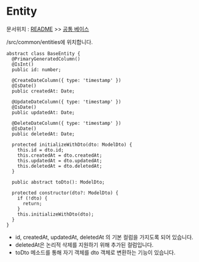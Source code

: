 # Entity

문서위치 : [README](../../README.md) >> [공통 베이스](../Common-Base.md)


/src/common/entities에 위치합니다.

```tsx
abstract class BaseEntity {
  @PrimaryGeneratedColumn()
  @IsInt()
  public id: number;

  @CreateDateColumn({ type: 'timestamp' })
  @IsDate()
  public createdAt: Date;

  @UpdateDateColumn({ type: 'timestamp' })
  @IsDate()
  public updatedAt: Date;

  @DeleteDateColumn({ type: 'timestamp' })
  @IsDate()
  public deletedAt: Date;

  protected initializeWithDto(dto: ModelDto) {
    this.id = dto.id;
    this.createdAt = dto.createdAt;
    this.updatedAt = dto.updatedAt;
    this.deletedAt = dto.deletedAt;
  }

  public abstract toDto(): ModelDto;

  protected constructor(dto?: ModelDto) {
    if (!dto) {
      return;
    }
    this.initializeWithDto(dto);
  }
}
```

- id, createdAt, updatedAt, deletedAt 의 기본 컬럼을 가지도록 되어 있습니다.
- deletedAt은 논리적 삭제를 지원하기 위해 추가된 컬럼입니다.
- toDto 메소드를 통해 자기 객체를 dto 객체로 변환하는 기능이 있습니다.